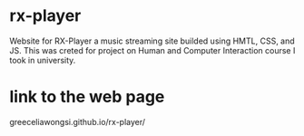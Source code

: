 # rx-player
Website for RX-Player a music streaming site builded using HMTL, CSS, and JS. This was creted for project on Human and Computer Interaction course I took in university.

# link to the web page
greeceliawongsi.github.io/rx-player/
